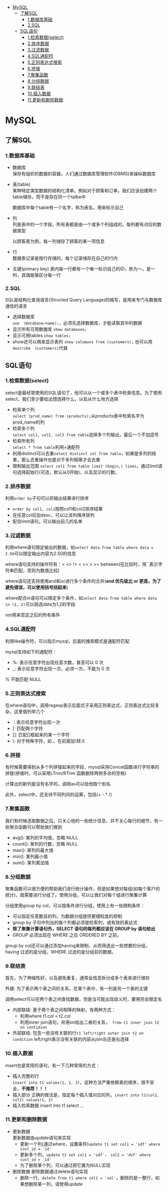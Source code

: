 - [MySQL](#mysql)
  - [了解SQL](#了解sql)
    - [1.数据库基础](#1数据库基础)
    - [2.SQL](#2sql)
  - [SQL语句](#sql语句)
    - [1.检索数据(select)](#1检索数据select)
    - [2.排序数据](#2排序数据)
    - [3.过滤数据](#3过滤数据)
    - [4.SQL通配符](#4sql通配符)
    - [5.正则表达式搜索](#5正则表达式搜索)
    - [6.拼接](#6拼接)
    - [7.聚集函数](#7聚集函数)
    - [8.分组数据](#8分组数据)
    - [9.联结表](#9联结表)
    - [10.插入数据](#10插入数据)
    - [11.更新和删除数据](#11更新和删除数据)
# MySQL

## 了解SQL

### 1.数据库基础

* 数据库  
  保存有组织的数据的容器，人们通过数据库管理软件(DBMS)来操纵数据库
* 表(table)  
  某种特定类型数据的结构化清单。例如对于顾客和订单，我们应该创建两个table储存，而不是存在同一个talbe中
  
  数据库中每个table有一个名字，称为表名，用来标示自己
* 列  
  列是表中的一个字段，所有表都是由一个或多个列组成的，每列都有对应的数据类型

  以顾客表为例，每一列储存了顾客的某一项信息
* 行  
  数据表记录是按行存储的，每个记录储存在自己的行内
* 主键(primary key)
  表内每一行都有一个唯一标识自己的ID，称为～。是一列，其值能够区分每一行

### 2.SQL

SQL是结构化查询语言(Structed Query Language)的缩写，是用来专门与数据库通信的语言

* 选择数据库  
  `use （database—name);`，必须先选择数据库，才能读取其中的数据
* 显示所有可用数据库
  `show databases;`
* 显示可用tables
  `show tables;`
* show还可以用来显示表列
  `show columuns from (customers);`
  也可以用`describe （customers)`代替

## SQL语句

### 1.检索数据(select)

select是最经常使用的SQL语句了，他可以从一个或多个表中检索信息。为了使用select，我们至少要给出想选择什么，以及从什么地方选择

* 检索单个列  
  `select (prod_name) from (products);`从products表中检索名字为prod_name的列
* 检索多个列  
  `select col1, col2, col3 from table`选择多个列输出，最后一个不加逗号
* 检索所有列  
  `select * from table`利用×通配符
* 利用distinct可以去重`select distinct col from table`，如果是多列的结果，那么去重操作也是对于多列相等才会去重
* 限制输出范围
  `select col1 from table limit (begin,) lines`，通过limit语句选择起始行(可选，默认从0开始)，以及显示的行数。

### 2.排序数据

利用`order by`子句可以将输出结果进行排序
* `order by col1, col2`按照col1和col2排序结果
* 在任意col后加desc，可以让该列降序排列
* 配合limit语句，可以输出前几的名单

### 3.过滤数据

利用where语句限定输出的数据，如`select data from table where data = 2.50`可以限定输出内容为2.50的信息

where语句支持的操作符有：= <> != < <= > >= between(在比较时，用``表示字符串匹配，否则为数值比较)

where语句还支持使用and和or进行多个条件的合并(**and 优先级比 or 更高，为了避免错误，可以使用括号括起来**)

where配合in语句可以限定多个条件，如`select data from table where data in (1, 2)`可以挑选data为1,2的字段

not用来否定之后的所有条件

### 4.SQL通配符

利用like操作符，可以指示mysql，后面的搜索模式是通配符匹配

mysql支持如下的通配符：
* %: 表示任意字符出现任意次数，甚至可以 0 次
* _: 表示任意字符出现一次，必须一次，不能为 0 次

% 不能匹配 NULL
### 5.正则表达式搜索

在where语句中，调用regexp表示后面式子采用正则表达式，正则表达式比较复杂，这里值列举几个

* .: 表示任意字符出现一次
* |: 匹配两个字符
* []: 匹配[]框起来的某一个字符
* \\: 对于特殊字符，如.，在前面加\\转义

### 6.拼接

有时候需要得到从多个列拼接起来的字段，mysql采用Concat函数进行字符串的拼接(拼接时，可以采用LTrim/RTrim 函数删除两侧多余的空格)

计算出的新列是没有名字的，调用as可以给他取个别名

此外，select中，还支持不同列间的运算，包括(+ - * /)

### 7.聚集函数

我们有时候选取数据之后，只关心他的一些统计信息，并不关心每行的细节，有一些聚合函数可以帮助我们做到

* avg(): 某列的平均值，忽略 NULL
* count(): 某列的行数，忽略 NULL
* max(): 某列的最大值
* min(): 某列最小值
* sum(): 某列累加值

### 8.分组数据

聚集函数可以很方便的帮助我们进行统计操作，但是如果想对每组(如每个客户的统计)，就需要进行分组了。使用分组，可以让我们对每个组进行聚集计算

分组使用group by col，可以按条件进行分组，使用上有一些限制条件：
* 可以指定任意数目的列，为数据分组提供更细粒度的控制
* group by 子句中列出的每个列都必须是检索列，或有效的表达式
* **除了聚集计算语句外，SELECT 语句的每列都应该在 GROUP by 语句给出**
* GROUP 必须出现在 WHERE 之后 ORDERED BY 之前。

group by col还可以通过添加having来限制，从而筛选出一些想要的分组，having 过滤的是分组，WHERE 过滤的是分组前的数据。

### 9.联结表

首先，为了伸缩性好，以及避免重复，通常会信息拆分成多个表来进行储存

外键: 为了表示两个表之间的关系，在某个表中，有一列是另一个表的主键

调用select可以在两个表之间查找数据，但是当可能出现歧义时，要用完全限定名

* 内部联结: 基于两个表之间相等的映射，有两种方式：
  * 利用where t1.col = t2.col
  * 利用inner join语句，并用on给出二者的关系，` from t1 inner join t2 on contidion`
* 外部联结: 包含一些没有关联的行`t1 left/right outer join t2 on condition` left/right表示没有关联的内容从join左还是右选择

### 10.插入数据

insert也是常用的语句，有一下几种常用的方式：
* 插入完整的行  
  `insert into t1 values(1, 2, 3)`，这种方法严重依赖表的顺序，很不安全，**不推荐！！！**
* 插入部分
  正确的做法是，指定每个插入值对应的列，`insert into t1(col1, col2) values(1, 2)`
* 插入检索数据
  insert into t1 select ...

### 11.更新和删除数据

* 更新数据  
    更新数据由update语句来实现
    * 更新一个列(通过where，设置条件)`update t1 set col1 = 'sdf' where cust_id = 'id'`
    * 更新多个列，`update t1 set col1 = 'sdf'， col2 = 'dsf' where cust_id = 'id'`
    * 为了删除某个列，可以通过把它置为NULL实现
* 删除数据
    删除数据通过delete语句实现
    * 删除一行，`delete from t1 where col1 = 'val'`，删除的是一整行，如果想删除某一列，请使用update



